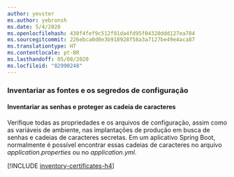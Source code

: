 ```yaml
---
author: yevster
ms.author: yebronsh
ms.date: 5/4/2020
ms.openlocfilehash: 430f4fef9c512f91da4fd95f04320ddd127ea784
ms.sourcegitcommit: 226ebca0d0e3b918928f58a3a7127be49e4aca87
ms.translationtype: HT
ms.contentlocale: pt-BR
ms.lasthandoff: 05/08/2020
ms.locfileid: "82990248"
---
```

### <a name="inventory-configuration-sources-and-secrets"></a>Inventariar as fontes e os segredos de configuração

#### <a name="inventory-passwords-and-secure-strings"></a>Inventariar as senhas e proteger as cadeia de caracteres

Verifique todas as propriedades e os arquivos de configuração, assim como as variáveis de ambiente, nas implantações de produção em busca de senhas e cadeias de caracteres secretas. Em um aplicativo Spring Boot, normalmente é possível encontrar essas cadeias de caracteres no arquivo *application.properties* ou no *application.yml*.

[!INCLUDE [inventory-certificates-h4](inventory-certificates-h4.md)]
